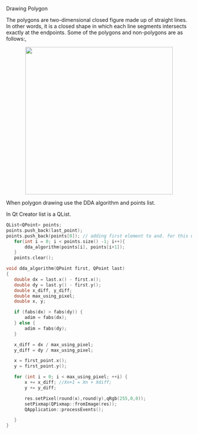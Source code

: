  Drawing Polygon
 
 The polygons are two-dimensional closed figure made up of straight lines. In other words, it is a closed shape 
 in which each line segments 
 intersects exactly at the endpoints. Some of the polygons and non-polygons are as follows:,
 
<p align="center">
<img width="400" height="400" src="https://github.com/tlhcelik/computer-graphics/blob/master/w3/polygons.png">
</p>

When polygon drawing use the DDA algorithm and points list. 

In Qt Creator list is a QList<type>.
 ```c
 QList<QPoint> points;
 points.push_back(last_point);
 points.push_back(points[0]); // adding first element to and. for this using create polygon.
    for(int i = 0; i < points.size() -1; i++){
        dda_algorithm(points[i], points[i+1]);
    }
    points.clear();
 ```
 
 ```c
 void dda_algorithm(QPoint first, QPoint last)
{
    double dx = last.x() - first.x();
    double dy = last.y() - first.y();
    double x_diff, y_diff;
    double max_using_pixel; 
    double x, y;

    if (fabs(dx) > fabs(dy)) {
        adim = fabs(dx);
    } else {
        adim = fabs(dy);
    }

    x_diff = dx / max_using_pixel;
    y_diff = dy / max_using_pixel;

    x = first_point.x();
    y = first_point.y();

    for (int i = 0; i < max_using_pixel; ++i) {
        x += x_diff; //Xn+1 = Xn + Xdiff;
        y += y_diff;

        res.setPixel(round(x),round(y),qRgb(255,0,0));
        setPixmap(QPixmap::fromImage(res));
        QApplication::processEvents();

    }
}
```

